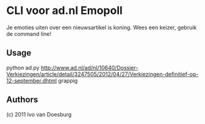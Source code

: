 CLI voor ad.nl Emopoll
======================

Je emoties uiten over een nieuwsartikel is koning. Wees een keizer, gebruik de command line!

Usage
-----
python ad.py http://www.ad.nl/ad/nl/10640/Dossier-Verkiezingen/article/detail/3247505/2012/04/27/Verkiezingen-definitief-op-12-september.dhtml grappig


Authors
-------
(c) 2011 Ivo van Doesburg